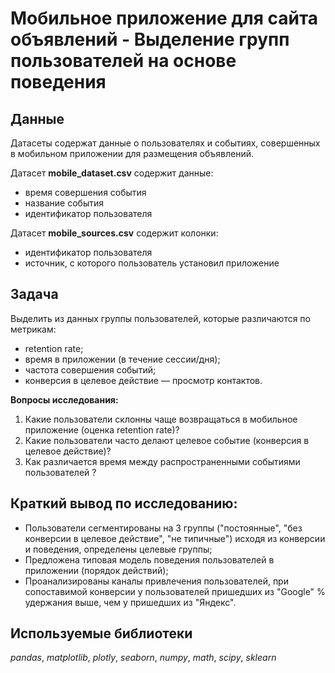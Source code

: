 # Мобильное приложение для сайта объявлений - Выделение групп пользователей на основе поведения

## Данные

Датасеты содержат данные о пользователях и событиях, совершенных в мобильном приложении для размещения объявлений.

Датасет **mobile_dataset.csv** содержит данные:
- время совершения события
- название события
- идентификатор пользователя

Датасет **mobile_sources.csv** содержит колонки:
- идентификатор пользователя
- источник, с которого пользователь установил приложение

## Задача

Выделить из данных группы пользователей, которые различаются по метрикам:

* retention rate;
* время в приложении (в течение сессии/дня);
* частота совершения событий;
* конверсия в целевое действие — просмотр контактов.

**Вопросы исследования:**

1. Какие пользователи склонны чаще возвращаться в мобильное приложение (оценка retention rate)?
2. Какие пользователи часто делают целевое событие (конверсия в целевое действие)?
3. Как различается время между распространенными событиями пользователей ?

## Краткий вывод по исследованию:

- Пользователи сегментированы на 3 группы ("постоянные", "без конверсии в целевое действие", "не типичные") исходя из конверсии и поведения, определены целевые группы;
- Предложена типовая модель поведения пользователей в приложении (порядок действий);
- Проанализированы каналы привлечения пользователей, при сопоставимой конверсии у пользователей пришедших из "Google" % удержания выше, чем у пришедших из "Яндекс".

  
## Используемые библиотеки
*pandas*, *matplotlib*, *plotly*, *seaborn*, *numpy*, *math*, *scipy*, *sklearn*
